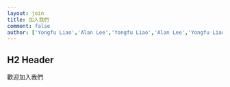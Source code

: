 ```yaml
---
layout: join
title: 加入我們
comment: false
author: ['Yongfu Liao','Alan Lee','Yongfu Liao','Alan Lee','Yongfu Liao','Alan Lee','Yongfu Liao']
---
```



## H2 Header 

歡迎加入我們